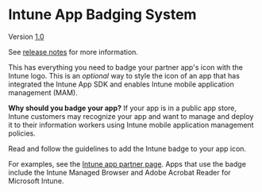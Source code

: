 # Intune App Badging System

Version [1.0](https://github.com/msintuneappsdk/intune-app-partner-badge/releases) 

See [release notes](https://github.com/msintuneappsdk/intune-app-partner-badge/releases) for more information.

This has everything you need to badge your partner app's icon with the Intune logo. This is an _optional_ way to style the icon of an app that has integrated the Intune App SDK and enables Intune mobile application management (MAM).

**Why should you badge your app?** If your app is in a public app store, Intune customers may recognize your app and want to manage and deploy it to their information workers using Intune mobile application management policies.

Read and follow the guidelines to add the Intune badge to your app icon. 

For examples, see the [Intune app partner page](https://www.microsoft.com/en-us/cloud-platform/microsoft-intune-apps). Apps that use the badge include the Intune Managed Browser and Adobe Acrobat Reader for Microsoft Intune.
